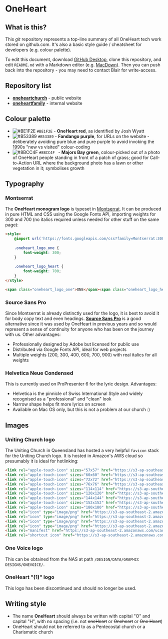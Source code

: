 # OneHeart

## What is this?

This *git* repository represents a top-line summary of all OneHeart tech work stored on github.com. It's also a basic style guide / cheatsheet for developers (e.g. colour palette).

To edit this document, download [GitHub Desktop](https://desktop.github.com/), clone this repository, and edit `README.md` with a Markdown editor (e.g. [MacDown](https://macdown.uranusjr.com/)). Then you can push back into the repository - you may need to contact Blair for write-access.

## Repository list

- [**oneheartchurch**](https://github.com/blairw/oneheartchurch) - public website
- [**oneheartfamily**](https://github.com/blairw/oneheartfamily) - internal website

## Colour palette

- ![#BE1F2E](https://placehold.it/15/BE1F2E/000000?text=+) `#BE1F2E` - **OneHeart red**, as identified by Josh Wyatt
- ![#B53389](https://placehold.it/15/B53389/000000?text=+) `#B53389` - **Fandango purple**, for URLs on the website - deliberately avoiding pure blue and pure purple to avoid invoking the 1990s "new vs visited" colour-coding
- ![#8BCC4F](https://placehold.it/15/8BCC4F/000000?text=+) `#8BCC4F ` - **Majors Bay green**, colour-picked out of a photo of OneHeart people standing in front of a patch of grass; good for Call-to-Action URL where the background photo has a lawn or other vegetation in it; symbolises growth


## Typography

### Montserrat

The **OneHeart monogram logo** is typeset in [Montserrat](https://fonts.google.com/specimen/Montserrat). It can be produced in pure HTML and CSS using the Google Fonts API, importing weights for 300 and 700 (no italics required unless needed for other stuff on the same page):

```html
<style>
	@import url('https://fonts.googleapis.com/css?family=Montserrat:300,700');
	
	.oneheart_logo_one {
		font-weight: 300;
	}
	
	.oneheart_logo_heart {
		font-weight: 700;
	}
</style>

<span class="oneheart_logo_one">ONE</span><span class="oneheart_logo_heart">HEART</span>
```

### Source Sans Pro

Since Montserrat is already distinctly used for the logo, it is best to avoid it for body copy text and even headings. **[Source Sans Pro](https://fonts.google.com/specimen/Source+Sans+Pro)** is a good alternative since it was used by OneHeart in previous years and so would represent a sense of continuity for anyone who has been on the journey with us. Other advantages:

- Professionally designed by Adobe but licensed for public use
- Distributed via Google Fonts API, ideal for web projects
- Multiple weights (200, 300, 400, 600, 700, 900) with real italics for all weights


### Helvetica Neue Condensed

This is currently used on ProPresenter 6 for the lyric design. Advantages:

- Helvetica is the pinnicle of Swiss International Style and widely recognised as a "professional" and "clean" look
- Narrow shape helps fit more lyrics on screen
- Available on Mac OS only, but this is not a problem at our church :)


## Images

### Uniting Church logo

The Uniting Church in Queensland has hosted a very helpful `favicon` stack for the Uniting Church logo. It is hosted in Amazon's AWS cloud so presumably it is ideal for hotlinking:

```html
<link rel="apple-touch-icon" sizes="57x57" href="https://s3-ap-southeast-2.amazonaws.com/ucaqld-resources-web/favicons/uca/apple-touch-icon-57x57.png">
<link rel="apple-touch-icon" sizes="60x60" href="https://s3-ap-southeast-2.amazonaws.com/ucaqld-resources-web/favicons/uca/apple-touch-icon-60x60.png">
<link rel="apple-touch-icon" sizes="72x72" href="https://s3-ap-southeast-2.amazonaws.com/ucaqld-resources-web/favicons/uca/apple-touch-icon-72x72.png">
<link rel="apple-touch-icon" sizes="76x76" href="https://s3-ap-southeast-2.amazonaws.com/ucaqld-resources-web/favicons/uca/apple-touch-icon-76x76.png">
<link rel="apple-touch-icon" sizes="114x114" href="https://s3-ap-southeast-2.amazonaws.com/ucaqld-resources-web/favicons/uca/apple-touch-icon-114x114.png">
<link rel="apple-touch-icon" sizes="120x120" href="https://s3-ap-southeast-2.amazonaws.com/ucaqld-resources-web/favicons/uca/apple-touch-icon-120x120.png">
<link rel="apple-touch-icon" sizes="144x144" href="https://s3-ap-southeast-2.amazonaws.com/ucaqld-resources-web/favicons/uca/apple-touch-icon-144x144.png">
<link rel="apple-touch-icon" sizes="152x152" href="https://s3-ap-southeast-2.amazonaws.com/ucaqld-resources-web/favicons/uca/apple-touch-icon-152x152.png">
<link rel="apple-touch-icon" sizes="180x180" href="https://s3-ap-southeast-2.amazonaws.com/ucaqld-resources-web/favicons/uca/apple-touch-icon-180x180.png">
<link rel="icon" type="image/png" href="https://s3-ap-southeast-2.amazonaws.com/ucaqld-resources-web/favicons/uca/favicon-32x32.png" sizes="32x32">
<link rel="icon" type="image/png" href="https://s3-ap-southeast-2.amazonaws.com/ucaqld-resources-web/favicons/uca/android-chrome-192x192.png" sizes="192x192">
<link rel="icon" type="image/png" href="https://s3-ap-southeast-2.amazonaws.com/ucaqld-resources-web/favicons/uca/favicon-96x96.png" sizes="96x96">
<link rel="icon" type="image/png" href="https://s3-ap-southeast-2.amazonaws.com/ucaqld-resources-web/favicons/uca/favicon-16x16.png" sizes="16x16">
<link rel="manifest" href="https://s3-ap-southeast-2.amazonaws.com/ucaqld-resources-web/favicons/uca/manifest.json">
<link rel="shortcut icon" href="https://s3-ap-southeast-2.amazonaws.com/ucaqld-resources-web/favicons/uca/favicon.ico">
```

### One Voice logo

This can be obtained from the NAS at path `/DESIGN/DATA/GRAPHIC DESIGNS/ONEVOICE/`.

### OneHeart "(1)" logo

This logo has been discontinued and should no longer be used.

## Writing style

- The name **OneHeart** should always be written with capital "O" and capital "H", with no spacing (i.e. not <s>oneHeart</s> or <s>Oneheart</s> or <s>One Heart</s>)
- OneHeart should not be referred to as a Pentecostal church or a Charismatic church